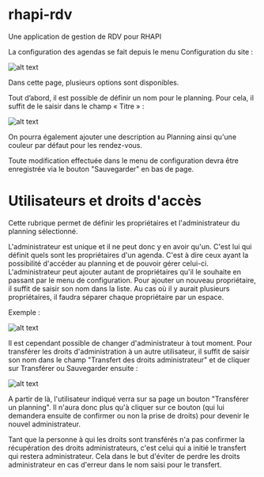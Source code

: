 # rhapi-rdv
Une application de gestion de RDV pour RHAPI

La configuration des agendas se fait depuis le menu Configuration du site : 

![alt text](https://image.noelshack.com/fichiers/2018/15/5/1523621501-capture-d-ecran-2018-04-13-a-14-11-00.png)

Dans cette page, plusieurs options sont disponibles.

Tout d’abord, il est possible de définir un nom pour le planning. 
Pour cela, il suffit de le saisir dans le champ « Titre » :

![alt text](https://image.noelshack.com/fichiers/2018/15/5/1523621170-capture-d-ecran-2018-04-10-a-16-35-16.png)


On pourra également ajouter une description au Planning ainsi qu'une couleur par défaut pour les rendez-vous.

Toute modification effectuée dans le menu de configuration devra être enregistrée via le bouton "Sauvegarder" en bas de page.

# Utilisateurs et droits d'accès

Cette rubrique permet de définir les propriétaires et l'administrateur du planning sélectionné.

L'administrateur est unique et il ne peut donc y en avoir qu'un.
C'est lui qui définit quels sont les propriétaires d'un agenda. C'est à dire ceux ayant la possibilité d'accéder au planning et de pouvoir gérer celui-ci.
L'administrateur peut ajouter autant de propriétaires qu'il le souhaite en passant par le menu de configuration.
Pour ajouter un nouveau propriétaire, il suffit de saisir son nom dans la liste. 
Au cas où il y aurait plusieurs propriétaires, il faudra séparer chaque propriétaire par un espace.

Exemple : 

![alt text](https://image.noelshack.com/fichiers/2018/15/5/1523621730-capture-d-ecran-2018-04-13-a-14-14-36.png)



Il est cependant possible de changer d'administrateur à tout moment.
Pour transférer les droits d'administration à un autre utilisateur, il suffit de saisir son nom dans le champ "Transfert des droits administrateur" et de cliquer sur Transférer ou Sauvegarder ensuite :

![alt text](https://image.noelshack.com/fichiers/2018/15/5/1523621959-capture-d-ecran-2018-04-13-a-14-18-45.png)


A partir de là, l'utilisateur indiqué verra sur sa page un bouton "Transférer un planning". Il n'aura donc plus qu'à cliquer sur ce bouton (qui lui demandera ensuite de confirmer ou non la prise de droits) pour devenir le nouvel administrateur.

Tant que la personne à qui les droits sont transférés n'a pas confirmer la récupération des droits administrateurs, c'est celui qui a initié le transfert qui restera administrateur. 
Cela dans le but d'éviter de perdre les droits administrateur en cas d'erreur dans le nom saisi pour le transfert.
